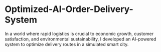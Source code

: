 # Optimized-AI-Order-Delivery-System
In a world where rapid logistics is crucial to economic growth, customer satisfaction, and environmental sustainability, I developed an AI-powered system to optimize delivery routes in a simulated smart city.

